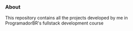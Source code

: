 ### About

This repository contains all the projects developed by me in ProgramadorBR's fullstack development course
